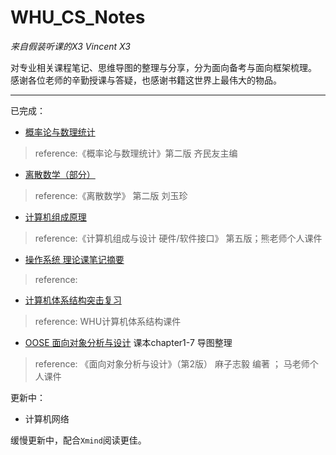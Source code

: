 # WHU_CS_Notes
_来自假装听课的X3_ 
_Vincent X3_

对专业相关课程笔记、思维导图的整理与分享，分为面向备考与面向框架梳理。
感谢各位老师的辛勤授课与答疑，也感谢书籍这世界上最伟大的物品。

---
已完成：
- [概率论与数理统计](./math/Probability_theory)
> reference:《概率论与数理统计》第二版 齐民友主编
- [离散数学（部分）](./math/Discrete_mathematics)
> reference:《离散数学》 第二版 刘玉珍
- [计算机组成原理](./cs/Principles_of_Computer_Composition)
> reference:《计算机组成与设计 硬件/软件接口》 第五版；熊老师个人课件
- [操作系统 理论课笔记摘要](./cs/operating_system_notes)
> reference:
- [计算机体系结构突击复习](./cs/Computer_architecture)
> reference: WHU计算机体系结构课件
- [OOSE 面向对象分析与设计](./cs/OOSE)
课本chapter1-7 导图整理
> reference: 《面向对象分析与设计》（第2版） 麻子志毅 编著 ； 马老师个人课件

更新中：
- 计算机网络

缓慢更新中，配合`Xmind`阅读更佳。
